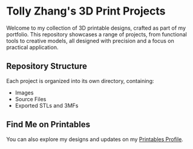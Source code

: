 # Tolly Zhang's 3D Print Projects

Welcome to my collection of 3D printable designs, crafted as part of my portfolio. This repository showcases a range of projects, from functional tools to creative models, all designed with precision and a focus on practical application.

## Repository Structure

Each project is organized into its own directory, containing:

- Images
- Source Files
- Exported STLs and 3MFs

## Find Me on Printables

You can also explore my designs and updates on my [Printables Profile](https://www.printables.com/@TollyZhang_2695894).
